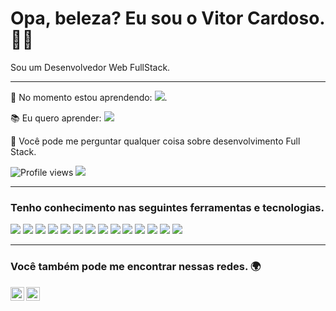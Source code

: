# Opa, beleza? Eu sou o Vitor Cardoso. 👋👋

Sou um Desenvolvedor Web FullStack.

---
 
 🌱 No momento estou aprendendo: <img src="http://img.shields.io/badge/-Java-F89820?style=flat&logo=java&logoColor=white">.
 
 :books: Eu quero aprender: <img src="https://img.shields.io/badge/-C%20&%20C++-659ad2?style=flat&logo=c%2B%2B&logoColor=ffffff">
 
 💬 Você pode me perguntar qualquer coisa sobre desenvolvimento Full Stack.
 
 ![Profile views](https://gpvc.arturio.dev/vitor-m-cardoso)  <img src="https://img.shields.io/github/followers/vitor-m-cardoso?label=Follow" style=" float:left, margin-right:10px" />
 
 ---
 
 ### Tenho conhecimento nas seguintes ferramentas e tecnologias.
 
<img src = "https://img.shields.io/badge/-HTML5-E34F26?style=flat&logo=html5&logoColor=white"> <img src = "https://img.shields.io/badge/-CSS3-1572B6?style=flat&logo=css3&logoColor=white">
<img src="https://img.shields.io/badge/-JavaScript-eed718?style=flat&logo=javascript&logoColor=ffffff">
<img src="https://img.shields.io/badge/-Bootstrap-563D7C?style=flat&logo=bootstrap&logoColor=white">
<img src="https://img.shields.io/badge/-React-000000?style=flat&logo=react&logoColor=00c8ff">
<img src="https://img.shields.io/badge/-MySQL-F29111?style=flat&logo=mysql&logoColor=FFFFFF">
<img src="https://img.shields.io/badge/-MongoDB-4DB33D?style=flat&logo=mongodb&logoColor=FFFFFF">
<img src="https://img.shields.io/badge/-Node.js-3C873A?style=flat&logo=Node.js&logoColor=white">
<img src="https://img.shields.io/badge/-Express.js-787878?style=flat">
<img src="http://img.shields.io/badge/-Git-F1502F?style=flat&logo=git&logoColor=FFFFFF">
<img src="http://img.shields.io/badge/-Github-000000?style=flat&logo=github&logoColor=FFFFFF">
<img src="http://img.shields.io/badge/-VS%20Code-007ACC?style=flat&logo=visual%20studio%20code&logoColor=white">
<img src="http://img.shields.io/badge/-Heroku-430098?style=flat&logo=heroku&logoColor=white">
<img src="https://img.shields.io/badge/-Python-black?style=flat&logo=python&logoColor=white">

---

### Você também pode me encontrar nessas redes. 🌍
[<img align="left" alt="Vitor Cardoso | LinkedIn" width="22px" src="https://cdn.jsdelivr.net/npm/simple-icons@v3/icons/linkedin.svg" />][linkedin]
[<img align="left" alt="Vitor Cardoso | Instagram" width="22px" src="https://cdn.jsdelivr.net/npm/simple-icons@v3/icons/instagram.svg" />][instagram]

<br/>

[instagram]: https://www.instagram.com/vitorcaardoso_/
[linkedin]: https://www.linkedin.com/in/vitormcardoso/
